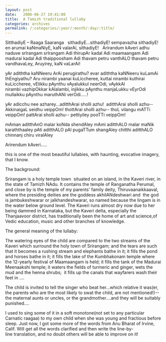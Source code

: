 ```yaml
---
layout: post
date:	2006-06-27 19:41:00
title:  A Tamizh traditional lullaby
categories: archives
permalink: /:categories/:year/:month/:day/:title/
---
```

<P>SitthadiyE – Raaga Saaranga
&nbsp;
sithadiyE…sithadiyE!
sempavazha sithadiyE!
en arumai kaNmaNiyE, 
kaN valarAi, sithadiyE!
&nbsp;
Arirandum kAveri adhu naduve srIrangam
srIrangam Adi thirupAr kadal Adi
maamaangam Adi madurai kadal Adi
thaippoosham Adi thavam petru vanthALO
thavam petru vandhavaLey, Aruyirey, kaN vaLarAi!

yAr adiththa kaNNeeru
ArAi perugirathu?
evar adiththa kaNNeeru
kuLamAi thEngiyathu?
Aru nirambi yaanai kuLiccheree,
kuttai nirambi kuthirai kuLiccheree,
vElikku pAynthu vAyalukkul neerOdi,
vAykkAl nirambi&nbsp;vazhipOkkar kAlalambi,
injikku pAynthu manjaLukku vEyrOdi
mullaikku pAynthu maruthANi verOdi.....!

yAr adicchu nee azharey...aditthArai sholli azhu!&nbsp;
aditthArai sholli azhu--
AkkinaigaL seidhu veippOm!
thottArai sholli azhu--
thoL vilangu mATTi veippOm!
pattArai sholli azhu--
pettiyiley pooTTi veippOm!
&nbsp;

mAman aditthAnO
malar koNda shendAley
mAmi aditthALO
malar maNik karaththaaley
pAti aditthALO
pAl pugaTTum shangAley
chitthi aditthALO
chinnanj chiru viralAley

Arirendum kAveri.....


this is one of the most beautiful lullabies, with haunting, evocative imagery, that I know.

The background:

Srirangam is a holy temple&nbsp;town&nbsp; situated on an&nbsp;island, in the Kaveri river, in the state of Tamizh NAdu. It contains the temple of Ranganatha Perumal, and close by is the temple of my&nbsp;parents' family deity, Thiruvaanaikkaaval, where the presiding&nbsp;deities are the goddess&nbsp;akhilANdeshwari and&nbsp; the god is jambukeshwarar or jalkhandeshwarar, so named because the lingam is in the water below ground level.&nbsp;The Kaveri runs almost dry now due to&nbsp;her being dammed in Karnataka, but&nbsp;the Kaveri delta, especially the Thanjaavoor&nbsp;district,&nbsp;has traditionally been the home of art and science,of&nbsp; Vedic education, music and&nbsp;other branches of knowledge.&nbsp;

The general meaning of the lullaby:

 The watering eyes of the child are compared to the two streams of the Kaveri which surround the holy town of Srirangam; and the tears are such that it becomes a rushing stream and elephants bathe in it;&nbsp;it fills the pond and horses bathe in it; it fills the lake of the Kumbhakonam temple where the 12-yearly festival of Maamaangam is held; it fills the tank of the Madurai Meenaakshi temple; it waters the fields of turmeric and ginger, wets the mud and the henna shrubs;&nbsp; it fills up the canals that&nbsp;wayfarers wash their feet in&nbsp;....

The child is invited to tell the singer who beat her...which relative it was(er, the parents who are the most likely to swat the child, are not mentioned!)--the maternal aunts or uncles, or the grandmother....and they will be suitably punished....

I used to sing some of it in a soft monotone(not set to any particular Carnatic raagaa)&nbsp;to my own child when she was young and fractious before sleep. Just now, I got some more of the words from Anu Bharat of Irvine, Calif. Will get all the words clarified and then write the&nbsp;line-by-line&nbsp;translation, and no doubt others will be able to improve on it!</P>
